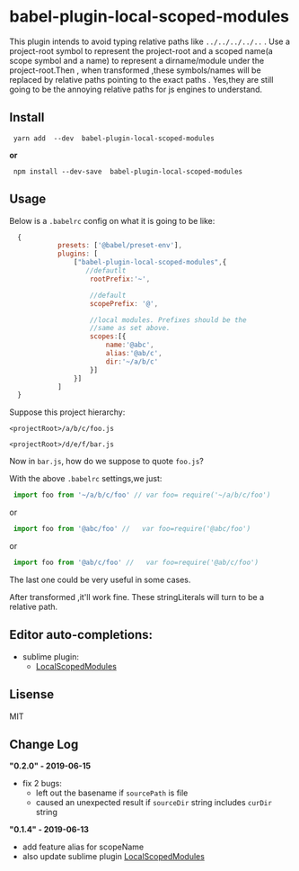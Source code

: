 babel-plugin-local-scoped-modules
================
This plugin intends to avoid  typing  relative paths like `../../../../..` .  Use a project-root symbol to  represent the project-root and a scoped name(a scope symbol and a name) to represent a dirname/module under the project-root.Then , when transformed ,these symbols/names will be replaced by relative paths pointing to the exact paths .  Yes,they are still going to be the annoying relative paths for js engines to understand.


Install
---------------------------------

```shell
 yarn add  --dev  babel-plugin-local-scoped-modules 
```
**or**

```shell
 npm install --dev-save  babel-plugin-local-scoped-modules
```

Usage 
---------------------------------
Below is  a `.babelrc` config on what it is going to be like:
```js
  {
            presets: ['@babel/preset-env'],
            plugins: [
                ["babel-plugin-local-scoped-modules",{
                   //defautlt
                    rootPrefix:'~', 

                    //default 
                    scopePrefix: '@',

                    //local modules. Prefixes should be the 
                    //same as set above.
                    scopes:[{
                        name:'@abc',
                        alias:'@ab/c',
                        dir:'~/a/b/c'
                    }]
                }]
            ]
  }

```
Suppose this project hierarchy:

  `<projectRoot>/a/b/c/foo.js`

  `<projectRoot>/d/e/f/bar.js`

Now in `bar.js`, how do we suppose to quote `foo.js`?

With  the above  `.babelrc` settings,we just:
```js
 import foo from '~/a/b/c/foo' // var foo= require('~/a/b/c/foo')

```
  
 or 

```js
 import foo from '@abc/foo' //   var foo=require('@abc/foo') 

```

or 

```js
 import foo from '@ab/c/foo' //   var foo=require('@ab/c/foo') 

```

The last one could be very useful in some cases.

After transformed ,it'll work fine. These stringLiterals will turn to be a relative path.




Editor auto-completions:
---------------------------------
+ sublime plugin:
     - [LocalScopedModules](https://github.com/zengnificant/LocalScopedModules)



 Lisense
---------------------------------
  MIT

Change Log
--------------------------------

**"0.2.0" - 2019-06-15**

+ fix 2 bugs:
    + left out the  basename if `sourcePath` is file
    + caused an unexpected result if `sourceDir` string includes `curDir`  string


**"0.1.4" - 2019-06-13**

  + add feature alias for scopeName 
  +  also update  sublime plugin [LocalScopedModules](https://github.com/zengnificant/LocalScopedModules) 

